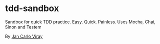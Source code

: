 tdd-sandbox
===========

Sandbox for quick TDD practice. Easy. Quick. Painless. Uses Mocha, Chai, Sinon and Testem

By [Jan Carlo Viray](http://www.jancarloviray.com)